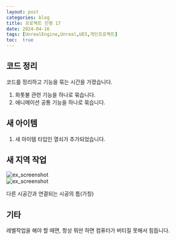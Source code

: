```yaml
---
layout: post
categories: blog
title: 프로젝트 진행 17
date: 2024-04-16
tags: [UnrealEngine,Unreal,UE5,개인프로젝트]
toc:  true
---
```


## 코드 정리
코드를 정리하고 기능을 묶는 시간을 가졌습니다.
1. 화톳불 관련 기능을 하나로 묶습니다.
2. 애니메이션 공통 기능을 하나로 묶습니다.

## 새 아이템
1. 새 아이템 타입인 열쇠가 추가되었습니다.

## 새 지역 작업
![ex_screenshot](/assets/images/unreal/myProject/24.04.16/nexus01.png)   
![ex_screenshot](/assets/images/unreal/myProject/24.04.16/nexus02.png)   

다른 시공간과 연결되는 시공의 틈(가칭) 

## 기타
레벨작업을 해야 할 때면, 항상 뭐만 하면 컴퓨터가 버티질 못해서 힘듭니다.
